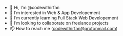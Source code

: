 - 👋 Hi, I’m @codewithirfan
- 👀 I’m interested in Web & App Developement
- 🌱 I’m currently learning Full Stack Web Developement
- 💞️ I’m looking to collaborate on freelance projects
- 📫 How to reach me (codewithirfan@protonmail.com)

<!---
codewithirfan/codewithirfan is a ✨ special ✨ repository because its `README.md` (this file) appears on your GitHub profile.
You can click the Preview link to take a look at your changes.
--->
